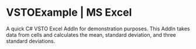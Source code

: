 # VSTOExample | MS Excel
A quick C# VSTO Excel AddIn for demonstration purposes. This AddIn takes data from cells and calculates the mean, standard deviation, and three standard deviations.
